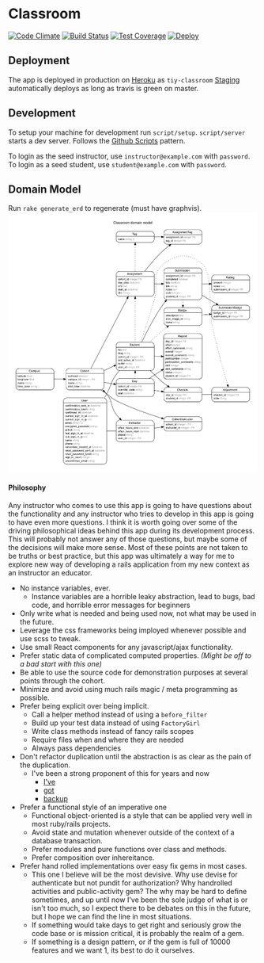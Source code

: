 # Classroom
[![Code Climate](https://codeclimate.com/github/jah2488/classroom/badges/gpa.svg)](https://codeclimate.com/github/jah2488/classroom)
[![Build Status](https://travis-ci.org/jah2488/classroom.svg?branch=master)](https://travis-ci.org/jah2488/classroom)
[![Test Coverage](https://codeclimate.com/github/jah2488/classroom/badges/coverage.svg)](https://codeclimate.com/github/jah2488/classroom/coverage)
[![Deploy](https://www.herokucdn.com/deploy/button.png)](https://heroku.com/deploy)

## Deployment

The app is deployed in production on [Heroku](https://tiy-classroom.herokuapp.com/) as `tiy-classroom`
[Staging](https://tiy-classroom-staging.herokuapp.com/) automatically deploys as long as travis is green on master.

## Development

To setup your machine for development run `script/setup`.
`script/server` starts a dev server.
Follows the [Github Scripts](https://github.com/github/scripts-to-rule-them-all) pattern.

To login as the seed instructor, use `instructor@example.com` with `password`.
To login as a seed student, use `student@example.com` with `password`.

## Domain Model
Run `rake generate_erd` to regenerate (must have graphvis).
![](/erd.png)

#### Philosophy
Any instructor who comes to use this app is going to have questions about the functionality and any instructor who tries to develop in this app is going to have even more questions. I think it is worth going over some of the driving philosophical ideas behind this app during its development process. This will probably not answer any of those questions, but maybe some of the decisions will make more sense. Most of these points are not taken to be truths or best practice, but this app was ultimately a way for me to explore new way of developing a rails application from my new context as an instructor an educator.

- No instance variables, ever.
  - Instance variables are a horrible leaky abstraction, lead to bugs, bad code, and horrible error messages for beginners
- Only write what is needed and being used now, not what may be used in the future.
- Leverage the css frameworks being imployed whenever possible and use scss to tweak.
- Use small React components for any javascript/ajax functionality. 
- Prefer static data of complicated computed properties. _(Might be off to a bad start with this one)_
- Be able to use the source code for demonstration purposes at several points through the cohort.
- Minimize and avoid using much rails magic / meta programming as possible.
- Prefer being explicit over being implicit.
  - Call a helper method instead of using a `before_filter`
  - Build up your test data instead of using `FactoryGirl`
  - Write class methods instead of fancy rails scopes
  - Require files when and where they are needed
  - Always pass dependencies
- Don't refactor duplication until the abstraction is as clear as the pain of the duplication.
  - I've been a strong proponent of this for years and now
    - [I've](http://devblog.avdi.org/2012/06/25/every-day-in-every-way/) 
    - [got](http://c2.com/cgi/wiki?PrematureOptimization)
    - [backup](http://www.sandimetz.com/blog/2014/05/28/betting-on-wrong)
- Prefer a functional style of an imperative one
  - Functional object-oriented is a style that can be applied very well in most ruby/rails projects.
  - Avoid state and mutation whenever outside of the context of a database transaction.
  - Prefer modules and pure functions over class and methods.
  - Prefer composition over inhereitance. 
- Prefer hand rolled implementations over easy fix gems in most cases.
  - This one I believe will be the most devisive. Why use devise for authenticate but not pundit for authorization? Why handrolled activities and public-activity gem? The why may be hard to define sometimes, and up until now I've been the sole judge of what is or isn't too much, so I expect there to be debates on this in the future, but I hope we can find the line in most situations.
  - If something would take days to get right and seriously grow the code base or is mission critical, it is probably the realm of a gem.
  - If something is a design pattern, or if the gem is full of 10000 features and we want 1, its best to do it ourselves.
